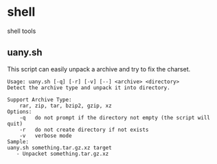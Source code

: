 # shell
shell tools

## uany.sh
This script can easily unpack a archive and try to fix the charset.

	Usage: uany.sh [-q] [-r] [-v] [--] <archive> <directory>
	Detect the archive type and unpack it into directory.

	Support Archive Type:
	    rar, zip, tar, bzip2, gzip, xz
	Options:
	    -q   do not prompt if the directory not empty (the script will quit)
	    -r   do not create directory if not exists
	    -v   verbose mode
	Sample:
	uany.sh something.tar.gz.xz target
	   - Unpacket something.tar.gz.xz
